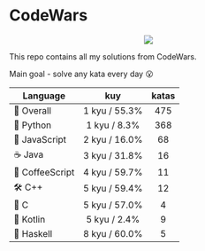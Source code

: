 # CodeWars

<p align="center">
  <img src="https://www.codewars.com/users/yurii_karabas/badges/large">
</p>

This repo contains all my solutions from CodeWars.

Main goal - solve any kata every day :open_mouth:

| Language                          | kuy               | katas                 |
|---                                |:---:              |:---:                  |
|:dizzy: Overall                    | 1 kyu / 55.3%     | 475       |
|:snake: Python                     | 1 kyu / 8.3%      | 368        |
|:see_no_evil: JavaScript           | 2 kyu / 16.0%  | 68    |
|:coffee: Java                      | 3 kyu / 31.8%        | 16          |
|🙉 CoffeeScript | 4 kyu / 59.7%| 11  |
|:hammer_and_wrench: C++            | 5 kyu / 59.4%         | 12           |
|:wrench: C                         | 5 kyu / 57.0%           | 4             |
|:seedling: Kotlin                  | 5 kyu / 2.4%      | 9        |
|:link: Haskell                     | 8 kyu / 60.0%     | 5       |

